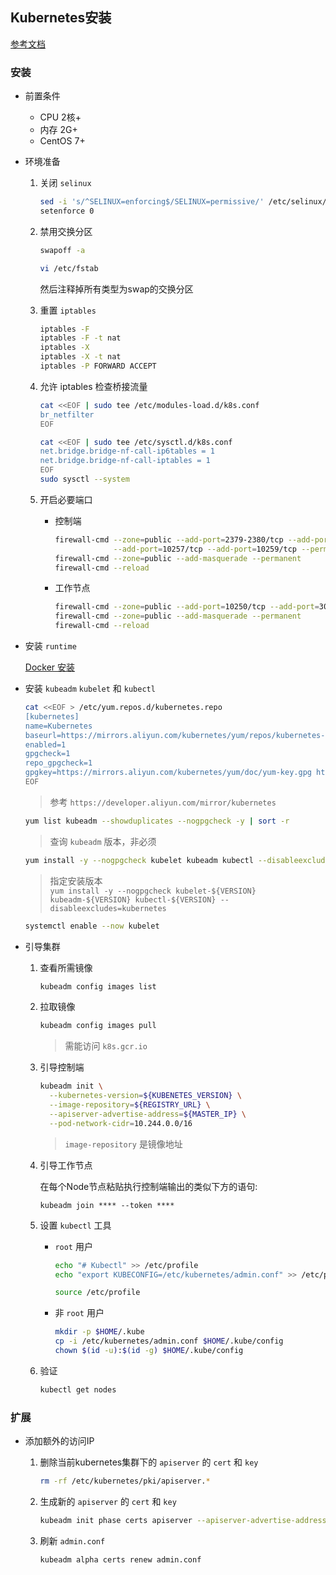 ## Kubernetes安装

[参考文档](https://kubernetes.io/zh/docs/setup/production-environment/tools/kubeadm/)

### 安装

- 前置条件
  - CPU 2核+
  - 内存 2G+
  - CentOS 7+

- 环境准备
  1. 关闭 `selinux`

     ```sh
     sed -i 's/^SELINUX=enforcing$/SELINUX=permissive/' /etc/selinux/config
     setenforce 0
     ```

  2. 禁用交换分区

     ```sh
     swapoff -a
     ```
     ```sh
     vi /etc/fstab
     ```
     然后注释掉所有类型为swap的交换分区

  3. 重置 `iptables`

     ```sh
     iptables -F
     iptables -F -t nat
     iptables -X
     iptables -X -t nat
     iptables -P FORWARD ACCEPT
     ```

  4. 允许 iptables 检查桥接流量

     ```sh
     cat <<EOF | sudo tee /etc/modules-load.d/k8s.conf
     br_netfilter
     EOF

     cat <<EOF | sudo tee /etc/sysctl.d/k8s.conf
     net.bridge.bridge-nf-call-ip6tables = 1
     net.bridge.bridge-nf-call-iptables = 1
     EOF
     sudo sysctl --system
     ```

  5. 开启必要端口

     - 控制端

       ```sh
       firewall-cmd --zone=public --add-port=2379-2380/tcp --add-port=6443/tcp --add-port=10250/tcp \
                    --add-port=10257/tcp --add-port=10259/tcp --permanent
       firewall-cmd --zone=public --add-masquerade --permanent
       firewall-cmd --reload
       ```

     - 工作节点

       ```sh
       firewall-cmd --zone=public --add-port=10250/tcp --add-port=30000-32767/tcp --permanent
       firewall-cmd --zone=public --add-masquerade --permanent
       firewall-cmd --reload
       ```

- 安装 `runtime`

  [Docker 安装](../Docker/Docker安装.md)

- 安装 `kubeadm` `kubelet` 和 `kubectl`

  ```sh
  cat <<EOF > /etc/yum.repos.d/kubernetes.repo
  [kubernetes]
  name=Kubernetes
  baseurl=https://mirrors.aliyun.com/kubernetes/yum/repos/kubernetes-el7-x86_64/
  enabled=1
  gpgcheck=1
  repo_gpgcheck=1
  gpgkey=https://mirrors.aliyun.com/kubernetes/yum/doc/yum-key.gpg https://mirrors.aliyun.com/kubernetes/yum/doc/rpm-package-key.gpg
  EOF
  ```
  > 参考 `https://developer.aliyun.com/mirror/kubernetes`

  ```sh
  yum list kubeadm --showduplicates --nogpgcheck -y | sort -r
  ```
  > 查询 `kubeadm` 版本，非必须

  ```sh
  yum install -y --nogpgcheck kubelet kubeadm kubectl --disableexcludes=kubernetes
  ```
  > 指定安装版本<br/>`yum install -y --nogpgcheck kubelet-${VERSION} kubeadm-${VERSION} kubectl-${VERSION} --disableexcludes=kubernetes`

  ```sh
  systemctl enable --now kubelet
  ```

- 引导集群

  1. 查看所需镜像
  
     ```sh
     kubeadm config images list
     ```
  2. 拉取镜像

     ```sh
     kubeadm config images pull
     ```
     > 需能访问 `k8s.gcr.io`

  3. 引导控制端

     ```sh
     kubeadm init \
       --kubernetes-version=${KUBENETES_VERSION} \
       --image-repository=${REGISTRY_URL} \
       --apiserver-advertise-address=${MASTER_IP} \
       --pod-network-cidr=10.244.0.0/16
     ```
     > `image-repository` 是镜像地址

  4. 引导工作节点

     在每个Node节点粘贴执行控制端输出的类似下方的语句:
     
     `kubeadm join **** --token ****`

  5. 设置 `kubectl` 工具

     - `root` 用户
     
       ```sh
       echo "# Kubectl" >> /etc/profile
       echo "export KUBECONFIG=/etc/kubernetes/admin.conf" >> /etc/profile
       ```
  
       ```sh
       source /etc/profile
       ```

     - 非 `root` 用户

        ```sh
        mkdir -p $HOME/.kube
        cp -i /etc/kubernetes/admin.conf $HOME/.kube/config
        chown $(id -u):$(id -g) $HOME/.kube/config
        ```

  6. 验证

     ```sh
     kubectl get nodes
     ```

### 扩展

- 添加额外的访问IP

  1. 删除当前kubernetes集群下的 `apiserver` 的 `cert` 和 `key`

     ```sh
     rm -rf /etc/kubernetes/pki/apiserver.*
     ```

  2. 生成新的 `apiserver` 的 `cert` 和 `key`

     ```sh
     kubeadm init phase certs apiserver --apiserver-advertise-address ${APISERVER_HOST} --apiserver-cert-extra-sans ${额外的IP}
     ```

  3. 刷新 `admin.conf`

     ```sh
     kubeadm alpha certs renew admin.conf
     ```
